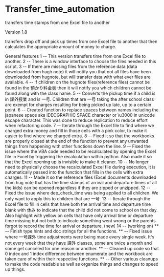 # Transfer_time_automation
 transfers time stamps from one Excel file to another



Version 1.8

transfers drop off and pick up times from one Excel file to another that then calculates
the appropriate amount of money to charge.

General features
 1 -- This version transfers time from one Excel file to another.
 2 -- There is a window interface to choose the files needed in this script.
 3 -- If there are missing files from the reference data (data downloaded from hugh note) it will notify you that not all
      files have been downloaded from hugnote, but will transfer data with what ever files are available.
 4 -- If children on the hugnote files(reference files) cannot be found in the 預かり料金表 then it will notify you which
      children cannot be found along with the class name.
 5 -- Converts the pickup time if a child is in 課外授業 and is 一号.  Children that are 一号 taking the after school class
      are exempt for charges resulting for being picked up late, up to a certain point.
 6 -- Created function to replace spaces between names including the japanese space aka IDEOGRAPHIC SPACE character or
      \u3000 in unicode escape character.  This was done to reduce replication to reduce effort when refactoring code.
 7 -- Iterate through the Excel file to find where we charged extra money and fill in those cells with a pink color,
      to make it easier to find where we charged extra.
 8 -- Fixed it so that the workbooks are properly closed at the end of the function to prevent any unwanted things
      from happening with other functions down the line.
 9 -- Fixed the issue where the VBA code needed to be recalculated by opening the Excel file in Excel by triggering the
      recalculation within python.  Also made it so that the Excel opening up is invisible to make it cleaner.
10 -- No longer need to physically choose the recalculated Excel file during execution, it is automatically passed into
      the function that fills in the cells with extra charges.
11 -- Made it so the reference files (Excel documents downloaded from hug note that has the time stamps of arrival and
      departure times of all the kids) can be opened regardless if they are zipped or unzipped.
12 -- Fixed the issue where dep_check_time was being applied to all children. We only want to apply this to
      children that are 一号.
13 -- Iterate through the Excel file to fill in cells that have both the arrival time and departure time blank with
      休み to indicate that the child did not come to school on that day. Also highlight with yellow on cells that have
      only arrival time or departure time missing but not both to indicate something went wrong or the parents forgot
      to record the time for arrival or departure.
(new)
14 --
(working on)
** -- Finish type hints and doc strings for all the functions.
** -- Fixed issue where 一号課外 time adjustments were being made every single week. It's not every week that they have
      課外 classes, some are twice a month and some get canceled for one reason or another.
** -- Cleaned up code so that 0 index and 1 index difference between enumerate and the workbook are taken care of within
      their respective functions.
** -- Other various cleanups to make the code readable as well as organize things and changes to speed up things.

